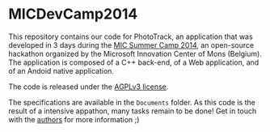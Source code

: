 MICDevCamp2014
==============

This repository contains our code for PhotoTrack, an application that
was developed in 3 days during the [MIC Summer Camp
2014](http://softlab.mic-belgique.be/summercamp), an open-source
hackathon organized by the Microsoft Innovation Center of Mons
(Belgium). The application is composed of a C++ back-end, of a Web application,
and of an Andoid native application.

The code is released under the [AGPLv3
license](http://www.gnu.org/licenses/agpl-3.0.en.html).

The specifications are available in the `Documents` folder. As this
code is the result of a intensive appathon, many tasks remain to be
done! Get in touch with the [authors](AUTHORS) for more information ;)
